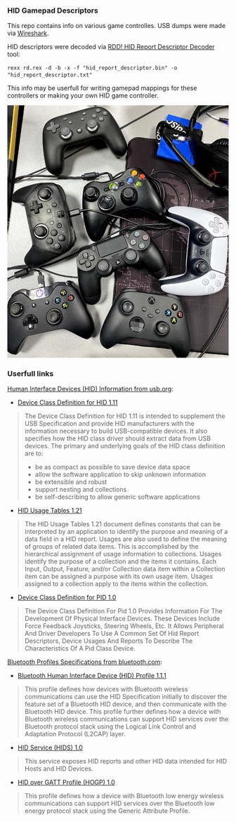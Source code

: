 ### HID Gamepad Descriptors

This repo contains info on various game controlles.
USB dumps were made via [Wireshark](https://www.wireshark.org/).

HID descriptors were decoded via [RDD! HID Report Descriptor Decoder](https://sourceforge.net/projects/hidrdd/) tool:
```
rexx rd.rex -d -b -x -f "hid_report_descriptor.bin" -o "hid_report_descriptor.txt"
```

This info may be userfull for writing gamepad mappings for these controllers or making your own HID game controller.

![](photo.jpg)

### Userfull links

[Human Interface Devices (HID) Information from usb.org](https://www.usb.org/hid):

- [Device Class Definition for HID 1.11](https://www.usb.org/document-library/device-class-definition-hid-111)
> The Device Class Definition for HID 1.11 is intended to supplement the USB Specification and provide HID manufacturers with the information necessary to build USB-compatible devices. It also specifies how the HID class driver should extract data from USB devices. The primary and underlying goals of the HID class definition are to:
> - be as compact as possible to save device data space
> - allow the software application to skip unknown information
> - be extensible and robust
> - support nesting and collections
> - be self-describing to allow generic software applications

- [HID Usage Tables 1.21](https://usb.org/document-library/hid-usage-tables-121)
> The HID Usage Tables 1.21 document defines constants that can be interpreted by an application to identify the purpose and meaning of a data field in a HID report.
> Usages are also used to define the meaning of groups of related data items. This is accomplished by the hierarchical assignment of usage information to collections.
> Usages identify the purpose of a collection and the items it contains. Each Input, Output, Feature, and/or Collection data item within a Collection item can be assigned a purpose with its own usage item. Usages assigned to a collection apply to the items within the collection.
- [Device Class Definition for PID 1.0](https://www.usb.org/document-library/device-class-definition-pid-10-0)
> The Device Class Definition For Pid 1.0 Provides Information For The Development Of Physical Interface Devices. These Devices Include Force Feedback Joysticks, Steering Wheels, Etc. It Allows Peripheral And Driver Developers To Use A Common Set Of Hid Report Descriptors, Device Usages And Reports To Describe The Characteristics Of A Pid Class Device.

[Bluetooth Profiles Specifications from bluetooth.com](https://www.bluetooth.com/specifications/profiles-overview/):

- [Bluetooth Human Interface Device (HID) Profile 1.1.1](https://www.bluetooth.org/docman/handlers/downloaddoc.ashx?doc_id=309012)
> This profile defines how devices with Bluetooth wireless communications can use the HID Specification initially to discover the feature set of a Bluetooth HID device, and then communicate with the Bluetooth HID device. This profile further defines how a device with Bluetooth wireless communications can support HID services over the Bluetooth protocol stack using the Logical Link Control and Adaptation Protocol (L2CAP) layer.
- [HID Service (HIDS) 1.0](https://www.bluetooth.org/docman/handlers/downloaddoc.ashx?doc_id=245140) 
> This service exposes HID reports and other HID data intended for HID Hosts and HID Devices.
- [HID over GATT Profile (HOGP) 1.0](https://www.bluetooth.org/docman/handlers/downloaddoc.ashx?doc_id=245141)
> This profile defines how a device with Bluetooth low energy wireless communications can support HID services over the Bluetooth low energy protocol stack using the Generic Attribute Profile.
